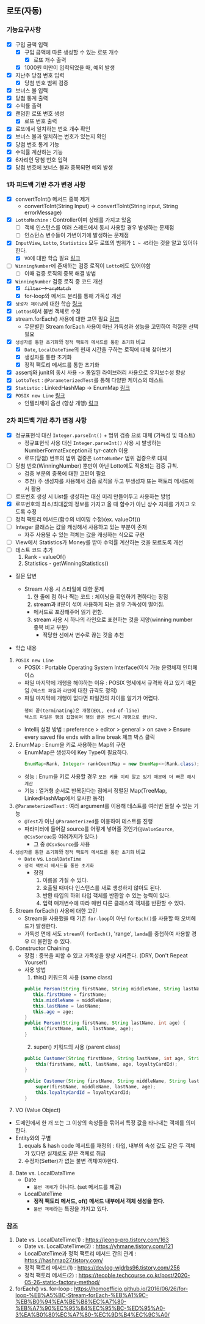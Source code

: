 ## 로또(자동)

### 기능요구사항
- [x] 구입 금액 입력
  - [x] 구입 금액에 따른 생성할 수 있는 로또 개수
    - [x] 로또 개수 출력 
  - [x] 1000원 미만이 입력되었을 때, 예외 발생
- [x] 지난주 당첨 번호 입력
  - [x] 당첨 번호 범위 검증
- [x] 보너스 볼 입력
- [x] 당첨 통계 출력
- [x] 수익률 출력
- [x] 랜덤한 로또 번호 생성
  - [x] 로또 번호 출력
- [x] 로또에서 일치하는 번호 개수 확인
- [x] 보너스 볼과 일치하는 번호가 있는지 확인
- [x] 당첨 번호 통계 기능
- [x] 수익률 계산하는 기능
- [x] 6자리인 당첨 번호 입력 
- [x] 당첨 번호에 보너스 볼과 중복되면 예외 발생
 
### 1차 피드백 기반 추가 변경 사항
- [x] convertToInt() 메서드 중복 제거
  - convertToInt(String Input) -> convertToInt(String input, String errorMessage)
- [x] `LottoMachine` : Controller이며 상태를 가지고 있음
  - [ ] 객체 인스턴스를 여러 스레드에서 동시 사용할 경우 발생하는 문제점
  - [ ] 인스턴스 변수들이 가변이기에 발생하는 문제점
- [x] `InputView`, `Lotto`, `Statistics` 모두 로또의 범위가 `1 ~ 45`라는 것을 알고 있어야한다.
  - [x] `VO`에 대한 학습 필요 [링크](https://tecoble.techcourse.co.kr/post/2020-06-11-value-object/)
- [ ] `WinningNumber`에 존재하는 검증 로직이 `Lotto`에도 있어야함
  - [ ] 이때 검증 로직의 중복 해결 방법
- [x] `WinningNumber` 검증 로직 중 코드 개선
  - [x] <s>`filter` -> `anyMatch`</s>
  - [x] for-loop와 메서드 분리를 통해 가독성 개선
- [x] `생성자 체이닝`에 대한 학습 [링크](https://www.baeldung.com/java-chain-constructors)
- [x] `Lottos`에서 불변 객체로 수정
- [x] stream.forEach() 사용에 대한 고민 필요 [링크](https://homoefficio.github.io/2016/06/26/for-loop-%EB%A5%BC-Stream-forEach-%EB%A1%9C-%EB%B0%94%EA%BE%B8%EC%A7%80-%EB%A7%90%EC%95%84%EC%95%BC-%ED%95%A0-3%EA%B0%80%EC%A7%80-%EC%9D%B4%EC%9C%A0/)
  - 무분별한 Stream forEach 사용이 아닌 가독성과 성능을 고민하여 적절한 선택 필요 
- [x] `생성자를 통한 초기화`와 `정적 팩토리 메서드를 통한 초기화` 비교
  - [x] `Date`, `LocalDateTime`의 현재 시간을 구하는 로직에 대해 찾아보기
  - [x] 생성자를 통한 초기화
  - [x] 정적 팩토리 메서드를 통한 초기화
- [x] assertj와 junit의 동시 사용 -> 통일된 라이브러리 사용으로 유지보수성 향상
- [x] `LottoTest` : `@ParameterizedTest`를 통해 다양한 케이스의 테스트
- [x] `Statistic` : LinkedHashMap -> EnumMap [링크](https://www.baeldung.com/java-enum-map)
- [x] `POSIX new Line` [링크](https://blog.coderifleman.com/2015/04/04/text-files-end-with-a-newline/)
  - 인텔리제이 옵션 (항상 개행) [링크](https://velog.io/@d-h-k/intellij-%ED%8C%8C%EC%9D%BC%EB%81%9D%EC%97%90-%EA%B0%9C%ED%96%89%EC%9D%84-%EC%9E%90%EB%8F%99%EC%9C%BC%EB%A1%9C-%EC%B6%94%EA%B0%80%ED%95%98%EB%8A%94-%EB%B0%A9%EB%B2%95) 

### 2차 피드백 기반 추가 변경 사항 
- [x] 정규표현식 대신 `Integer.parseInt()` + 범위 검증 으로 대체 (가독성 및 테스트)
  - 정규표현식 사용 대신 `Integer.parseInt()` 사용 시 발생하는 NumberFormatException과 tyr-catch 이용 
  - 로또(당첨) 번호의 범위 검증은 `LottoNumber` 범위 검증으로 대체 
- [ ] 당첨 번호(WinningNumber) 뿐만이 아닌 Lotto에도 적용되는 검증 규칙.
  - 검증 부분의 중복에 대한 고민이 필요
  - 추천) 주 생성자를 사용해서 검증 로직을 두고 부생성자 또는 팩토리 메서드에서 활용
- [ ] 로또번호 생성 시 List를 생성하는 대신 미리 만들어두고 사용하는 방법 
- [x] 로또번호의 최소/최대값의 정보를 가지고 올 때 함수가 아닌 상수 자체를 가지고 오도록 수정
- [ ] 정적 팩토리 메서드(함수의 네이밍 수정)(ex. valueOf())
- [ ] Integer 클래스는 값을 캐싱해서 사용하고 있는 부분이 존재
  - 자주 사용될 수 있는 객체는 값을 캐싱하는 식으로 구현
- [ ] View에서 Statistics가 Money를 받아 수익률 계산하는 것을 모르도록 개선
- [ ] 테스트 코드 추가
  1. Rank - valueOf()
  2. Statistics - getWinningStatistics()


- 질문 답변
  - Stream 사용 시 스타일에 대한 문제
    1. 한 줄에 점 하나 찍는 코드 : 체이닝을 확인하기 편하다는 장점
    2. stream과 if문이 섞여 사용하게 되는 경우 가독성이 떨어짐.
      - 메서드로 포장해주어 읽기 편함.
    3. stream 사용 시 하나의 라인으로 표현하는 것을 지양(winning number 중복 비교 부분)
       - 적당한 선에서 변수로 끊는 것을 추천


- 학습 내용
1. `POSIX new Line`
   - POSIX : Portable Operating System Interface(이식 가능 운영체제 인터페이스
   - 파일 마지막에 개행을 해야하는 이유 : POSIX 명세에서 규격화 하고 있기 때문임.(`텍스트 파일`과 `라인`에 대한 규격도 정의)
   - 파일 마지막에 개행이 없다면 파일간의 차이를 알기가 어렵다.
     ```
     행의 끝(terminating)은 개행(EOL, end-of-line)
     텍스트 파일은 행의 집합이며 행의 끝은 반드시 개행으로 끝난다.
     ```
   - Intellij 설정 방법 : preference > editor > general > on save > Ensure every saved file ends with a line break 체크 박스 클릭
2. EnumMap : Enum을 키로 사용하는 Map의 구현
   - EnumMap은 생성자에 Key Type이 필요하다.
      ```java
      EnumMap<Rank, Integer> rankCountMap = new EnumMap<>(Rank.class);
      ```
   - 성능 : Enum을 키로 사용할 경우 `모든 키를 미리 알고 있기 때문에 더 빠른 해시 계산`
   - 기능 : 열거형 순서로 반복된다는 점에서 정렬된 Map(TreeMap, LinkedHashMap에서 유사한 동작)
3. `@ParameterizedTest` : 여러 argument를 이용해 테스트를 여러번 돌릴 수 있는 기능
   - `@Test`가 아닌 `@Parameterized`를 이용하여 테스트를 진행
   - 파라미터에 들어갈 source를 어떻게 넣어줄 것인가(`@ValueSource`, `@CsvSorcue`등 여러가지가 있다.)
     - 그 중 `@CsvSource`를 사용
4. `생성자를 통한 초기화`와 `정적 팩토리 메서드를 통한 초기화` 비교
   - `Date` vs. `LocalDateTime` 
   - `정적 팩토리 메서드를 통한 초기화` 
     - 장점
       1. 이름을 가질 수 있다.
       2. 호출될 때마다 인스턴스를 새로 생성하지 않아도 된다.
       3. 반환 타입의 하위 타입 객체를 반환할 수 있는 능력이 있다.
       4. 입력 매개변수에 따라 매번 다른 클래스의 객체를 반환할 수 있다.
5. Stream forEach() 사용에 대한 고민
   - Stream을 사용했을 때 기존 `for-loop`이 아닌 `forEach()`를 사용할 때 오버헤드가 발생한다.
   - 가독성 면에 서도 `stream`이 `forEach()`, 'range', `lamda`를 중첩하여 사용할 경우 더 불편할 수 있다.
6. Constructor Chaining
   - 장점 : 중복을 피할 수 있고 가독성을 향상 시켜준다. (DRY, Don't Repeat Yourself)
   - 사용 방법 
     1. this() 키워드의 사용 (same class)
     ```java
     public Person(String firstName, String middleName, String lastName, int age) {
        this.firstName = firstName;
        this.middleName = middleName;
        this.lastName = lastName;
        this.age = age;
     }
     public Person(String firstName, String lastName, int age) {
        this(firstName, null, lastName, age);
     }
     ```
     2. super() 키워드의 사용 (parent class)
     ```java
     public Customer(String firstName, String lastName, int age, String loyaltyCardId) {
         this(firstName, null, lastName, age, loyaltyCardId);
     }
    
     public Customer(String firstName, String middleName, String lastName, int age, String loyaltyCardId) {
         super(firstName, middleName, lastName, age);
         this.loyaltyCardId = loyaltyCardId;
     }
     ```
7. VO (Value Object)
- 도메인에서 한 개 또는 그 이상의 속성들을 묶어서 특정 값을 타나내는 객체를 의미한다.
- Entity와의 구별
  1. equals & hash code 메서드를 재정의 : 타입, 내부의 속성 값도 같은 두 객체가 있다면 실제로도 같은 객체로 취급
  2. 수정자(Setter)가 없는 불변 객체여야한다.

8. Date vs. LocalDataTime
   - Date 
     - `불변 객체`가 아니다. (set 메서드를 제공)
   - LocalDateTime 
     - <b>정적 팩토리 메서드, of() 메서드 내부에서 객체 생성을 한다.</b>
     - `불변 객체`라는 특징을 가지고 있다.
     
### 참조
1) Date vs. LocalDateTime(1) : https://jeong-pro.tistory.com/163
   - Date vs. LocalDateTime(2) : https://yhmane.tistory.com/121
   - LocalDateTime과 정적 팩토리 메서드 간의 관계 : https://hashmap27.tistory.com/
   - 정적 팩토리 메서드(1) : https://devlog-wjdrbs96.tistory.com/256
   - 정적 팩토리 메서드(2) : https://tecoble.techcourse.co.kr/post/2020-05-26-static-factory-method/
2) forEach() vs. for-loop : https://homoefficio.github.io/2016/06/26/for-loop-%EB%A5%BC-Stream-forEach-%EB%A1%9C-%EB%B0%94%EA%BE%B8%EC%A7%80-%EB%A7%90%EC%95%84%EC%95%BC-%ED%95%A0-3%EA%B0%80%EC%A7%80-%EC%9D%B4%EC%9C%A0/
